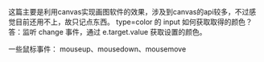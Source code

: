 这篇主要是利用canvas实现画图软件的效果，涉及到canvas的api较多，不过感觉目前还用不上，故只记点东西。
type=color 的 input 如何获取取得的颜色？
答：监听 change 事件，通过 e.target.value 获取设置的颜色。

一些鼠标事件：
mouseup、mousedown、mousemove
